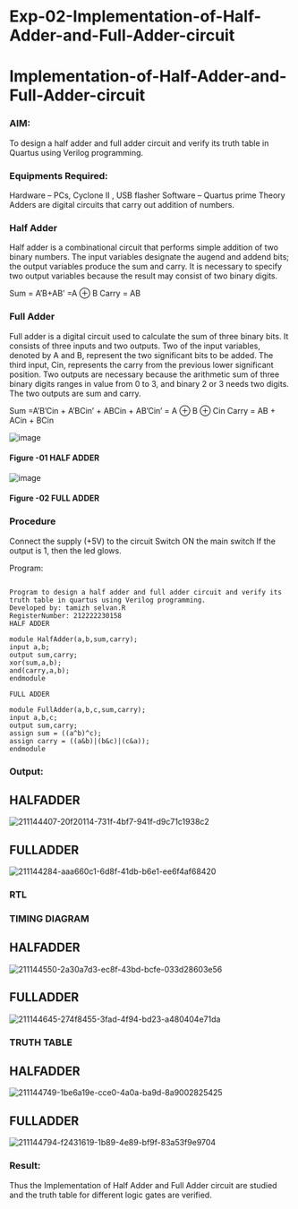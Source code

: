 # Exp-02-Implementation-of-Half-Adder-and-Full-Adder-circuit

# Implementation-of-Half-Adder-and-Full-Adder-circuit
### AIM:
To design a half adder and full adder circuit and verify its truth table in Quartus using Verilog programming.

### Equipments Required:
Hardware – PCs, Cyclone II , USB flasher
Software – Quartus prime
Theory
Adders are digital circuits that carry out addition of numbers.

### Half Adder
Half adder is a combinational circuit that performs simple addition of two binary numbers. The input variables designate the augend and addend bits; the output variables produce the sum and carry. It is necessary to specify two output variables because the result may consist of two binary digits.

Sum = A’B+AB’ =A ⊕ B Carry = AB

### Full Adder
Full adder is a digital circuit used to calculate the sum of three binary bits. It consists of three inputs and two outputs. Two of the input variables, denoted by A and B, represent the two significant bits to be added. The third input, Cin, represents the carry from the previous lower significant position. Two outputs are necessary because the arithmetic sum of three binary digits ranges in value from 0 to 3, and binary 2 or 3 needs two digits. The two outputs are sum and carry.

Sum =A’B’Cin + A’BCin’ + ABCin + AB’Cin’ = A ⊕ B ⊕ Cin Carry = AB + ACin + BCin

 ![image](https://user-images.githubusercontent.com/36288975/163552156-a13e5a56-c638-4110-97d9-8896907c8d25.png)

#### Figure -01 HALF ADDER 


![image](https://user-images.githubusercontent.com/36288975/163552057-b3547877-6d07-45b4-b7e0-bcfebfad9e1d.png)

#### Figure -02 FULL ADDER 

### Procedure

Connect the supply (+5V) to the circuit
Switch ON the main switch
If the output is 1, then the led glows.

Program:
```

Program to design a half adder and full adder circuit and verify its truth table in quartus using Verilog programming.
Developed by: tamizh selvan.R
RegisterNumber: 212222230158
HALF ADDER  

module HalfAdder(a,b,sum,carry);
input a,b;
output sum,carry;
xor(sum,a,b);
and(carry,a,b);
endmodule  

FULL ADDER  

module FullAdder(a,b,c,sum,carry);
input a,b,c;
output sum,carry;
assign sum = ((a^b)^c);
assign carry = ((a&b)|(b&c)|(c&a));
endmodule 
```

### Output:

## HALFADDER
![211144407-20f20114-731f-4bf7-941f-d9c71c1938c2](https://user-images.githubusercontent.com/121148386/233363891-3a89e7ea-4fe2-4753-9905-cbc49aa3e2d0.png)


 

## FULLADDER

![211144284-aaa660c1-6d8f-41db-b6e1-ee6f4af68420](https://user-images.githubusercontent.com/121148386/233363950-529d88f9-3df4-4a18-b111-db8e41edf504.png)

 
### RTL
### TIMING DIAGRAM

## HALFADDER

 ![211144550-2a30a7d3-ec8f-43bd-bcfe-033d28603e56](https://user-images.githubusercontent.com/121148386/233363994-aa58a3c3-2281-4ac2-a897-7285d21098aa.png)

## FULLADDER


 ![211144645-274f8455-3fad-4f94-bd23-a480404e71da](https://user-images.githubusercontent.com/121148386/233364016-937f841f-e671-49a7-b353-009b5f0adcb7.png)




### TRUTH TABLE 

## HALFADDER
![211144749-1be6a19e-cce0-4a0a-ba9d-8a9002825425](https://user-images.githubusercontent.com/121148386/233364048-07fc6ded-54e9-415e-a9f5-cddf90d38576.png)


 
## FULLADDER
![211144794-f2431619-1b89-4e89-bf9f-83a53f9e9704](https://user-images.githubusercontent.com/121148386/233364080-5f4bdce1-32a2-4acf-9b4b-be0417aad2eb.png)



 

### Result:

Thus the Implementation of Half Adder and Full Adder circuit are studied and the truth table for different logic gates are verified.
